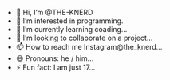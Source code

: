 - 👋 Hi, I’m @THE-KNERD
- 👀 I’m interested in programming. 
- 🌱 I’m currently learning coading...
- 💞️ I’m looking to collaborate on a project...
- 📫 How to reach me Instagram@the_knerd...
- 😄 Pronouns: he / him...
- ⚡ Fun fact: I am just 17...

<!---
THE-KNERD/THE-KNERD is a ✨ special ✨ repository because its `README.md` (this file) appears on your GitHub profile.
You can click the Preview link to take a look at your changes.
--->

